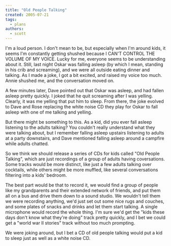 ```yaml
---
title: "Old People Talking"
created: 2005-07-21
tags:
  - plans
authors:
  - scott
---
```


I'm a loud person. I don't mean to be, but especially when I'm around kids, it seems I'm constantly getting shushed because I CAN'T CONTROL THE VOLUME OF MY VOICE. Lucky for me, everyone seems to be understanding about it. Still, last night Oskar was falling asleep (by which I mean, standing in his crib and screaming), and we were all outside eating dinner and talking. As I made a joke, I got a bit excited, and raised my voice too much. Annie shushed me, and the conversation moved on.

A few minutes later, Dave pointed out that Oskar was asleep, and had fallen asleep pretty quickly. I joked that he quit screaming after I was yelling. Clearly, it was me yelling that put him to sleep. From there, the joke evolved to Dave and Rose replacing the white noise CD they play for Oskar to fall asleep with one of me talking and yelling.

But there might be something to this. As a kid, did you ever fall asleep listening to the adults talking? You couldn't really understand what they were talking about, but I remember falling asleep upstairs listening to adults at a party downstairs, and Dave mentioned falling asleep around a campfire while adults chatted.

So we think we should release a series of CDs for kids called "Old People Talking", which are just recordings of a group of adults having coversations. Some tracks would be more distinct, like just a few adults talking over cocktails, while others might be more muffled, like several conversations filtering into a kids' bedroom.

The best part would be that to record it, we would find a group of people like my grandparents and their extended network of friends, and put them all on a bus and drive them down to a sound studio. We wouldn't tell them we were recording anything, we'd just set out some nice rugs and couches, and some plates of snacks and drinks and let them start talking. A single microphone would record the whole thing. I'm sure we'd get the "kids these days don't know what they're doing" track pretty quickly, and I bet we could get a "world war II stories" track without too much prompting.

We were joking around, but I bet a CD of old people talking would put a kid to sleep just as well as a white noise CD.

